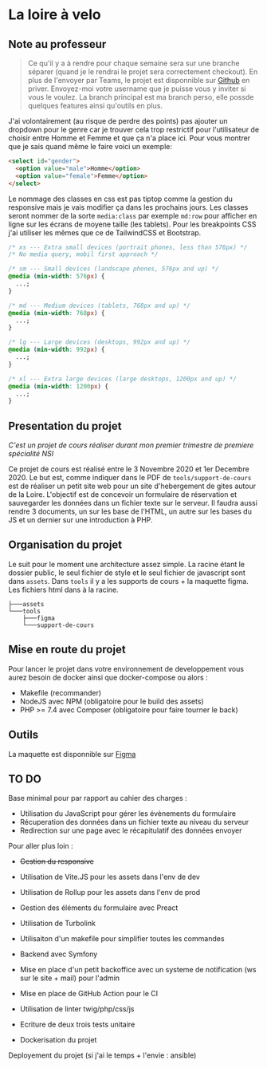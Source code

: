 # La loire à velo

## Note au professeur

> Ce qu'il y a à rendre pour chaque semaine sera sur une branche séparer (quand je le rendrai le projet sera correctement checkout). En plus de l'envoyer par Teams, le projet est disponnible sur [Github](https://github.com/Superkooka/loire-a-velo) en priver. Envoyez-moi votre username que je puisse vous y inviter si vous le voulez. La branch principal est ma branch perso, elle possde quelques features ainsi qu'outils en plus.

J'ai volontairement (au risque de perdre des points) pas ajouter un dropdown pour le genre car je trouver cela trop restrictif pour l'utilisateur de choisir entre Homme et Femme et que ça n'a place ici. Pour vous montrer que je sais quand même le faire voici un exemple:

```html
<select id="gender">
  <option value="male">Homme</option>
  <option value="female">Femme</option>
</select>
```

Le nommage des classes en css est pas tiptop comme la gestion du responsive mais je vais modifier ça dans les prochains jours. Les classes seront nommer de la sorte `media:class` par exemple `md:row` pour afficher en ligne sur les écrans de moyene taille (les tablets).
Pour les breakpoints CSS j'ai utiliser les mêmes que ce de TailwindCSS et Bootstrap.

```css
/* xs --- Extra small devices (portrait phones, less than 576px) */
/* No media query, mobil first approach */

/* sm --- Small devices (landscape phones, 576px and up) */
@media (min-width: 576px) {
  ...;
}

/* md --- Medium devices (tablets, 768px and up) */
@media (min-width: 768px) {
  ...;
}

/* lg --- Large devices (desktops, 992px and up) */
@media (min-width: 992px) {
  ...;
}

/* xl --- Extra large devices (large desktops, 1200px and up) */
@media (min-width: 1200px) {
  ...;
}
```

## Presentation du projet

_C'est un projet de cours réaliser durant mon premier trimestre de premiere spécialité NSI_

Ce projet de cours est réalisé entre le 3 Novembre 2020 et 1er Decembre 2020. Le but est, comme indiquer dans le PDF de `tools/support-de-cours` est de réaliser un petit site web pour un site d'hebergement de gites autour de la Loire. L'objectif est de concevoir un formulaire de réservation et sauvegarder les données dans un fichier texte sur le serveur. Il faudra aussi rendre 3 documents, un sur les base de l'HTML, un autre sur les bases du JS et un dernier sur une introduction à PHP.

## Organisation du projet

Le suit pour le moment une architecture assez simple. La racine étant le dossier public, le seul fichier de style et le seul fichier de javascript sont dans `assets`. Dans `tools` il y a les supports de cours + la maquette figma. Les fichiers html dans à la racine.

```
├───assets
└───tools
    ├───figma
    └───support-de-cours
```

## Mise en route du projet

Pour lancer le projet dans votre environnement de developpement vous aurez besoin de docker ainsi que docker-compose ou alors :

- Makefile (recommander)
- NodeJS avec NPM (obligatoire pour le build des assets)
- PHP >= 7.4 avec Composer (obligatoire pour faire tourner le back)

## Outils

La maquette est disponnible sur [Figma](https://www.figma.com/file/UqCC0zP1vEjY7tTGodFdLQ/la-loire-a-velo?node-id=0%3A1)

## TO DO

Base minimal pour par rapport au cahier des charges :

- Utilisation du JavaScript pour gérer les évènements du formulaire
- Récuperation des données dans un fichier texte au niveau du serveur
- Redirection sur une page avec le récapitulatif des données envoyer

Pour aller plus loin :

- ~~Gestion du responsive~~

- Utilisation de Vite.JS pour les assets dans l'env de dev
- Utilisation de Rollup pour les assets dans l'env de prod
- Gestion des éléments du formulaire avec Preact
- Utilisation de Turbolink
- Utilisaiton d'un makefile pour simplifier toutes les commandes
- Backend avec Symfony
- Mise en place d'un petit backoffice avec un systeme de notification (ws sur le site + mail) pour l'admin
- Mise en place de GitHub Action pour le CI
- Utilisation de linter twig/php/css/js
- Ecriture de deux trois tests unitaire
- Dockerisation du projet

Deployement du projet (si j'ai le temps + l'envie : ansible)
